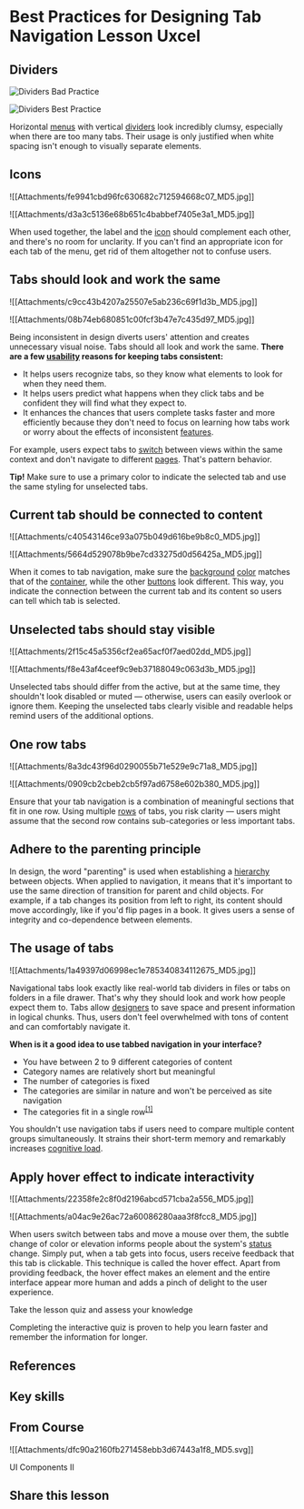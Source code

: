 # Best Practices for Designing Tab Navigation Lesson  Uxcel
## Dividers

![Dividers Bad Practice](https://img.uxcel.com/practices/dividers-1602598704596/b-1679302668677.jpg)

![Dividers Best Practice](https://img.uxcel.com/practices/dividers-1602598704596/a-1679302668676.jpg)

Horizontal [menus](https://app.uxcel.com/glossary/menus) with vertical [dividers](https://app.uxcel.com/glossary/dividers) look incredibly clumsy, especially when there are too many tabs. Their usage is only justified when white spacing isn't enough to visually separate elements.

## Icons

![[Attachments/fe9941cbd96fc630682c712594668c07_MD5.jpg]]

![[Attachments/d3a3c5136e68b651c4babbef7405e3a1_MD5.jpg]]

When used together, the label and the [icon](https://app.uxcel.com/glossary/icons) should complement each other, and there's no room for unclarity. If you can't find an appropriate icon for each tab of the menu, get rid of them altogether not to confuse users.

## Tabs should look and work the same

![[Attachments/c9cc43b4207a25507e5ab236c69f1d3b_MD5.jpg]]

![[Attachments/08b74eb680851c00fcf3b47e7c435d97_MD5.jpg]]

Being inconsistent in design diverts users' attention and creates unnecessary visual noise. Tabs should all look and work the same. **There are a few [usability](https://app.uxcel.com/glossary/usability) reasons for keeping tabs consistent:**

-   It helps users recognize tabs, so they know what elements to look for when they need them.
-   It helps users predict what happens when they click tabs and be confident they will find what they expect to.
-   It enhances the chances that users complete tasks faster and more efficiently because they don't need to focus on learning how tabs work or worry about the effects of inconsistent [features](https://app.uxcel.com/glossary/feature).

For example, users expect tabs to [switch](https://app.uxcel.com/glossary/switches) between views within the same context and don't navigate to different [pages](https://app.uxcel.com/glossary/pages). That's pattern behavior.

**Tip!** Make sure to use a primary color to indicate the selected tab and use the same styling for unselected tabs.

## Current tab should be connected to content

![[Attachments/c40543146ce93a075b049d616be9b8c0_MD5.jpg]]

![[Attachments/5664d529078b9be7cd33275d0d56425a_MD5.jpg]]

When it comes to tab navigation, make sure the [background](https://app.uxcel.com/glossary/background) [color](https://app.uxcel.com/glossary/color) matches that of the [container](https://app.uxcel.com/glossary/container), while the other [buttons](https://app.uxcel.com/glossary/buttons) look different. This way, you indicate the connection between the current tab and its content so users can tell which tab is selected.

## Unselected tabs should stay visible

![[Attachments/2f15c45a5356cf2ea65acf0f7aed02dd_MD5.jpg]]

![[Attachments/f8e43af4ceef9c9eb37188049c063d3b_MD5.jpg]]

Unselected tabs should differ from the active, but at the same time, they shouldn't look disabled or muted — otherwise, users can easily overlook or ignore them. Keeping the unselected tabs clearly visible and readable helps remind users of the additional options.

## One row tabs

![[Attachments/8a3dc43f96d0290055b71e529e9c71a8_MD5.jpg]]

![[Attachments/0909cb2cbeb2cb5f97ad6758e602b380_MD5.jpg]]

Ensure that your tab navigation is a combination of meaningful sections that fit in one row. Using multiple [rows](https://app.uxcel.com/glossary/rows) of tabs, you risk clarity — users might assume that the second row contains sub-categories or less important tabs.

## Adhere to the parenting principle

In design, the word "parenting" is used when establishing a [hierarchy](https://app.uxcel.com/glossary/hierarchy) between objects. When applied to navigation, it means that it's important to use the same direction of transition for parent and child objects. For example, if a tab changes its position from left to right, its content should move accordingly, like if you'd flip pages in a book. It gives users a sense of integrity and co-dependence between elements.

## The usage of tabs

![[Attachments/1a49397d06998ec1e785340834112675_MD5.jpg]]

Navigational tabs look exactly like real-world tab dividers in files or tabs on folders in a file drawer. That's why they should look and work how people expect them to. Tabs allow [designers](https://app.uxcel.com/glossary/designer) to save space and present information in logical chunks. Thus, users don't feel overwhelmed with tons of content and can comfortably navigate it.

**When is it a good idea to use tabbed navigation in your interface?**

-   You have between 2 to 9 different categories of content
-   Category names are relatively short but meaningful
-   The number of categories is fixed
-   The categories are similar in nature and won't be perceived as site navigation
-   The categories fit in a single row<sup><a href="moz-extension://1fff0f8b-616f-485f-8cf3-32584a1a9298/#anchor-1" rel="noopener noreferrer" applinkanchor="">[1]</a></sup>

You shouldn't use navigation tabs if users need to compare multiple content groups simultaneously. It strains their short-term memory and remarkably increases [cognitive load](https://app.uxcel.com/glossary/cognitiveload).

## Apply hover effect to indicate interactivity

![[Attachments/22358fe2c8f0d2196abcd571cba2a556_MD5.jpg]]

![[Attachments/a04ac9e26ac72a60086280aaa3f8fcc8_MD5.jpg]]

When users switch between tabs and move a mouse over them, the subtle change of color or elevation informs people about the system's [status](https://app.uxcel.com/glossary/status) change. Simply put, when a tab gets into focus, users receive feedback that this tab is clickable. This technique is called the hover effect. Apart from providing feedback, the hover effect makes an element and the entire interface appear more human and adds a pinch of delight to the user experience.

Take the lesson quiz and assess your knowledge

Completing the interactive quiz is proven to help you learn faster and remember the information for longer.

## References

## Key skills

## From Course

![[Attachments/dfc90a2160fb271458ebb3d67443a1f8_MD5.svg]]

UI Components II

## Share this lesson